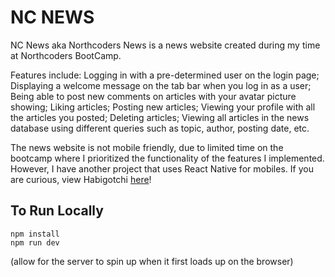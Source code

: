 # NC NEWS
NC News aka Northcoders News is a news website created during my time at Northcoders BootCamp.

Features include: 
Logging in with a pre-determined user on the login page;
Displaying a welcome message on the tab bar when you log in as a user;
Being able to post new comments on articles with your avatar picture showing;
Liking articles;
Posting new articles;
Viewing your profile with all the articles you posted;
Deleting articles;
Viewing all articles in the news database using different queries such as topic, author, posting date, etc.

The news website is not mobile friendly, due to limited time on the bootcamp where I prioritized the functionality of the features I implemented. However, I have another project that uses React Native for mobiles. If you are curious, view Habigotchi [here](https://github.com/dublino8576/habigotchi-front-end)!

## To Run Locally
```
npm install
npm run dev
```
(allow for the server to spin up when it first loads up on the browser)
